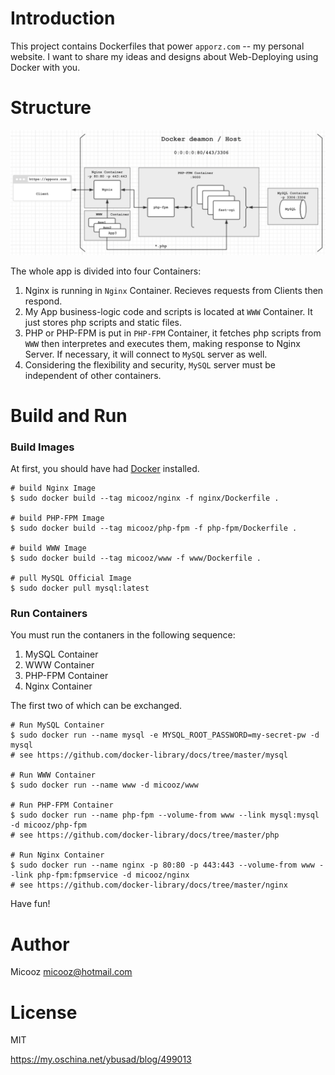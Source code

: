 # Introduction

This project contains Dockerfiles that power `apporz.com` -- my personal website.
I want to share my ideas and designs about Web-Deploying using Docker with you.

# Structure

![structure][1]

The whole app is divided into four Containers:

1. Nginx is running in `Nginx` Container. Recieves requests from Clients then respond.
2. My App business-logic code and scripts is located at `WWW` Container. It just stores php scripts and static files.
3. PHP or PHP-FPM is put in `PHP-FPM` Container, it fetches php scripts from `WWW` then interpretes and executes them, making response to Nginx Server.
If necessary, it will connect to `MySQL` server as well.
4. Considering the flexibility and security, `MySQL` server must be independent of other containers.

# Build and Run

### Build Images

At first, you should have had [Docker](https://docs.docker.com) installed.

    # build Nginx Image
    $ sudo docker build --tag micooz/nginx -f nginx/Dockerfile .
    
    # build PHP-FPM Image
    $ sudo docker build --tag micooz/php-fpm -f php-fpm/Dockerfile .
    
    # build WWW Image
    $ sudo docker build --tag micooz/www -f www/Dockerfile .
    
    # pull MySQL Official Image
    $ sudo docker pull mysql:latest

### Run Containers

You must run the contaners in the following sequence:

1. MySQL Container
2. WWW Container
3. PHP-FPM Container
4. Nginx Container

The first two of which can be exchanged.

    # Run MySQL Container
    $ sudo docker run --name mysql -e MYSQL_ROOT_PASSWORD=my-secret-pw -d mysql
    # see https://github.com/docker-library/docs/tree/master/mysql
    
    # Run WWW Container
    $ sudo docker run --name www -d micooz/www
    
    # Run PHP-FPM Container
    $ sudo docker run --name php-fpm --volume-from www --link mysql:mysql -d micooz/php-fpm
    # see https://github.com/docker-library/docs/tree/master/php
    
    # Run Nginx Container
    $ sudo docker run --name nginx -p 80:80 -p 443:443 --volume-from www --link php-fpm:fpmservice -d micooz/nginx
    # see https://github.com/docker-library/docs/tree/master/nginx
    
Have fun!

# Author

Micooz <micooz@hotmail.com>

# License

MIT

  [1]: structure.png

https://my.oschina.net/ybusad/blog/499013
